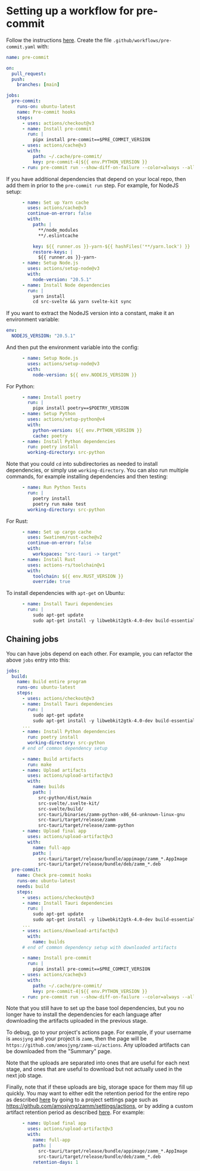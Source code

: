 # Setting up a workflow for pre-commit

Follow the instructions [here](https://tobiasmcnulty.com/posts/caching-pre-commit/). Create the file `.github/workflows/pre-commit.yaml` with:

```yaml
name: pre-commit

on:
  pull_request:
  push:
    branches: [main]

jobs:
  pre-commit:
    runs-on: ubuntu-latest
    name: Pre-commit hooks
    steps:
      - uses: actions/checkout@v3
      - name: Install pre-commit
        run: |
          pipx install pre-commit==$PRE_COMMIT_VERSION
      - uses: actions/cache@v3
        with:
          path: ~/.cache/pre-commit/
          key: pre-commit-4|${{ env.PYTHON_VERSION }}
      - run: pre-commit run --show-diff-on-failure --color=always --all-files
```

If you have additional dependencies that depend on your local repo, then add them in prior to the `pre-commit run` step. For example, for NodeJS setup:

```yaml
      - name: Set up Yarn cache
        uses: actions/cache@v3
        continue-on-error: false
        with:
          path: |
            **/node_modules
            **/.eslintcache

          key: ${{ runner.os }}-yarn-${{ hashFiles('**/yarn.lock') }}
          restore-keys: |
            ${{ runner.os }}-yarn-
      - name: Setup Node.js
        uses: actions/setup-node@v3
        with:
          node-version: "20.5.1"
      - name: Install Node dependencies
        run: |
          yarn install
          cd src-svelte && yarn svelte-kit sync
```

If you want to extract the NodeJS version into a constant, make it an environment variable:

```yaml
env:
  NODEJS_VERSION: "20.5.1"
```

And then put the environment variable into the config:

```yaml
      - name: Setup Node.js
        uses: actions/setup-node@v3
        with:
          node-version: ${{ env.NODEJS_VERSION }}
```

For Python:

```yaml
      - name: Install poetry
        run: |
          pipx install poetry==$POETRY_VERSION
      - name: Setup Python
        uses: actions/setup-python@v4
        with:
          python-version: ${{ env.PYTHON_VERSION }}
          cache: poetry
      - name: Install Python dependencies
        run: poetry install
        working-directory: src-python
```

Note that you could `cd` into subdirectories as needed to install dependencies, or simply use `working-directory`. You can also run multiple commands, for example installing dependencies and then testing:

```yaml
      - name: Run Python Tests
        run: |
          poetry install
          poetry run make test
        working-directory: src-python
```

For Rust:

```yaml
      - name: Set up cargo cache
        uses: Swatinem/rust-cache@v2
        continue-on-error: false
        with:
          workspaces: "src-tauri -> target"
      - name: Install Rust
        uses: actions-rs/toolchain@v1
        with:
          toolchain: ${{ env.RUST_VERSION }}
          override: true
```

To install dependencies with `apt-get` on Ubuntu:

```yaml
      - name: Install Tauri dependencies
        run: |
          sudo apt-get update
          sudo apt-get install -y libwebkit2gtk-4.0-dev build-essential curl wget file libssl-dev libgtk-3-dev libayatana-appindicator3-dev librsvg2-dev
```

## Chaining jobs

You can have jobs depend on each other. For example, you can refactor the above `jobs` entry into this:

```yaml
jobs:
  build:
    name: Build entire program
    runs-on: ubuntu-latest
    steps:
      - uses: actions/checkout@v3
      - name: Install Tauri dependencies
        run: |
          sudo apt-get update
          sudo apt-get install -y libwebkit2gtk-4.0-dev build-essential curl wget file libssl-dev libgtk-3-dev libayatana-appindicator3-dev librsvg2-dev
      ...
      - name: Install Python dependencies
        run: poetry install
        working-directory: src-python
      # end of common dependency setup

      - name: Build artifacts
        run: make
      - name: Upload artifacts
        uses: actions/upload-artifact@v3
        with:
          name: builds
          path: |
            src-python/dist/main
            src-svelte/.svelte-kit/
            src-svelte/build/
            src-tauri/binaries/zamm-python-x86_64-unknown-linux-gnu
            src-tauri/target/release/zamm
            src-tauri/target/release/zamm-python
      - name: Upload final app
        uses: actions/upload-artifact@v3
        with:
          name: full-app
          path: |
            src-tauri/target/release/bundle/appimage/zamm_*.AppImage
            src-tauri/target/release/bundle/deb/zamm_*.deb
  pre-commit:
    name: Check pre-commit hooks
    runs-on: ubuntu-latest
    needs: build
    steps:
      - uses: actions/checkout@v3
      - name: Install Tauri dependencies
        run: |
          sudo apt-get update
          sudo apt-get install -y libwebkit2gtk-4.0-dev build-essential curl wget file libssl-dev libgtk-3-dev libayatana-appindicator3-dev librsvg2-dev
      ...
      - uses: actions/download-artifact@v3
        with:
          name: builds
      # end of common dependency setup with downloaded artifacts

      - name: Install pre-commit
        run: |
          pipx install pre-commit==$PRE_COMMIT_VERSION
      - uses: actions/cache@v3
        with:
          path: ~/.cache/pre-commit/
          key: pre-commit-4|${{ env.PYTHON_VERSION }}
      - run: pre-commit run --show-diff-on-failure --color=always --all-files
```

Note that you still have to set up the base tool dependencies, but you no longer have to install the dependencies for each language after downloading the artifacts uploaded in the previous stage.

To debug, go to your project's actions page. For example, if your username is `amosjyng` and your project is `zamm`, then the page will be `https://github.com/amosjyng/zamm-ui/actions`. Any uploaded artifacts can be downloaded from the "Summary" page.

Note that the uploads are separated into ones that are useful for each next stage, and ones that are useful to download but not actually used in the next job stage.

Finally, note that if these uploads are big, storage space for them may fill up quickly. You may want to either edit the retention period for the entire repo as described [here](https://docs.github.com/en/repositories/managing-your-repositorys-settings-and-features/enabling-features-for-your-repository/managing-github-actions-settings-for-a-repository#configuring-the-retention-period-for-github-actions-artifacts-and-logs-in-your-repository) by going to a project settings page such as https://github.com/amosjyng/zamm/settings/actions, or by adding a custom artifact retention period as described [here](https://docs.github.com/en/actions/using-workflows/storing-workflow-data-as-artifacts#configuring-a-custom-artifact-retention-period). For example:

```yaml
      - name: Upload final app
        uses: actions/upload-artifact@v3
        with:
          name: full-app
          path: |
            src-tauri/target/release/bundle/appimage/zamm_*.AppImage
            src-tauri/target/release/bundle/deb/zamm_*.deb
          retention-days: 1
```
